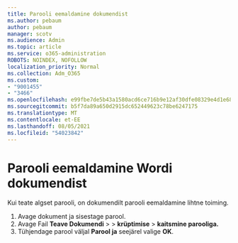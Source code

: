 ```yaml
---
title: Parooli eemaldamine dokumendist
ms.author: pebaum
author: pebaum
manager: scotv
ms.audience: Admin
ms.topic: article
ms.service: o365-administration
ROBOTS: NOINDEX, NOFOLLOW
localization_priority: Normal
ms.collection: Adm_O365
ms.custom:
- "9001455"
- "3466"
ms.openlocfilehash: e99fbe7de5b43a1580acd6ce716b9e12af30dfe08329e4d1e68f843b11d577e2
ms.sourcegitcommit: b5f7da89a650d2915dc652449623c78be6247175
ms.translationtype: MT
ms.contentlocale: et-EE
ms.lasthandoff: 08/05/2021
ms.locfileid: "54023842"
---
```

# <a name="remove-a-password-from-a-word-document"></a>Parooli eemaldamine Wordi dokumendist

Kui teate algset parooli, on dokumendilt parooli eemaldamine lihtne toiming.

1. Avage dokument ja sisestage parool.
2. Avage Fail **Teave Dokumendi**  >    >  **krüptimise**  >  **kaitsmine parooliga.**
3. Tühjendage parool väljal **Parool ja** seejärel valige **OK**.